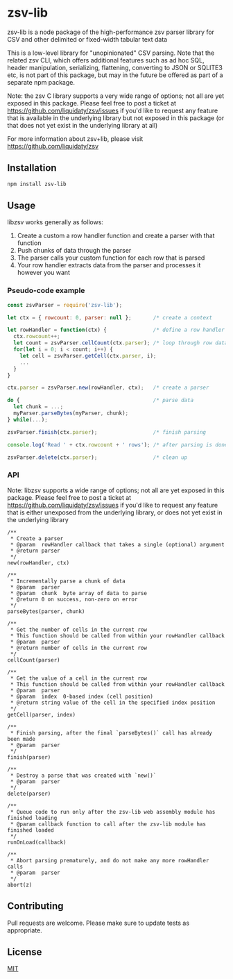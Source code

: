# zsv-lib

zsv-lib is a node package of the high-performance zsv parser library for CSV and other delimited
or fixed-width tabular text data

This is a low-level library for "unopinionated" CSV parsing. Note that the related zsv CLI,
which offers additional features such as ad hoc SQL, header manipulation, serializing, flattening,
converting to JSON or SQLITE3 etc, is not part of this package, but may in the future be offered
as part of a separate npm package.

Note: the zsv C library supports a very wide range of options; not all are yet exposed in this
package. Please feel free to post a ticket at https://github.com/liquidaty/zsv/issues
if you'd like to request any feature that is available in the underlying library but
not exposed in this package (or that does not yet exist in the underlying library at all)

For more information about zsv+lib, please visit https://github.com/liquidaty/zsv

## Installation

```bash
npm install zsv-lib
```

## Usage

libzsv works generally as follows:
1. Create a custom a row handler function and create a parser with that function
2. Push chunks of data through the parser
3. The parser calls your custom function for each row that is parsed
4. Your row handler extracts data from the parser and processes it however you want

### Pseudo-code example

```js
const zsvParser = require('zsv-lib');

let ctx = { rowcount: 0, parser: null };       /* create a context      */

let rowHandler = function(ctx) {               /* define a row handler  */
  ctx.rowcount++;
  let count = zsvParser.cellCount(ctx.parser); /* loop through row data */
  for(let i = 0; i < count; i++) {
    let cell = zsvParser.getCell(ctx.parser, i);
    ...
  }
}

ctx.parser = zsvParser.new(rowHandler, ctx);   /* create a parser       */

do {                                           /* parse data            */
  let chunk = ...;
  myParser.parseBytes(myParser, chunk);
} while(...);

zsvParser.finish(ctx.parser);                  /* finish parsing        */

console.log('Read ' + ctx.rowcount + ' rows'); /* after parsing is done */

zsvParser.delete(ctx.parser);                  /* clean up              */

```

### API

Note: libzsv supports a wide range of options; not all are yet exposed in this
package. Please feel free to post a ticket at https://github.com/liquidaty/zsv/issues
if you'd like to request any feature
that is either unexposed from the underlying library, or does not yet exist in the
underlying library


```
/**
 * Create a parser
 * @param  rowHandler callback that takes a single (optional) argument
 * @return parser
 */
new(rowHandler, ctx)

/**
 * Incrementally parse a chunk of data
 * @param  parser
 * @param  chunk  byte array of data to parse
 * @return 0 on success, non-zero on error
 */
parseBytes(parser, chunk)

/**
 * Get the number of cells in the current row
 * This function should be called from within your rowHandler callback
 * @param  parser
 * @return number of cells in the current row
 */
cellCount(parser)

/**
 * Get the value of a cell in the current row
 * This function should be called from within your rowHandler callback
 * @param  parser
 * @param  index  0-based index (cell position)
 * @return string value of the cell in the specified index position
 */
getCell(parser, index)

/**
 * Finish parsing, after the final `parseBytes()` call has already been made
 * @param  parser
 */
finish(parser)

/**
 * Destroy a parse that was created with `new()`
 * @param  parser
 */
delete(parser)

/**
 * Queue code to run only after the zsv-lib web assembly module has finished loading
 * @param callback function to call after the zsv-lib module has finished loaded
 */
runOnLoad(callback)

/**
 * Abort parsing prematurely, and do not make any more rowHandler calls
 * @param  parser
 */
abort(z)

```

## Contributing
Pull requests are welcome. Please make sure to update tests as appropriate.

## License
[MIT](https://choosealicense.com/licenses/mit/)
